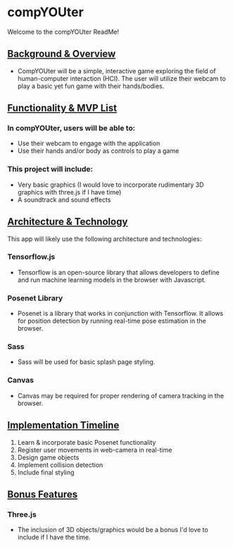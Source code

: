 # compYOUter

Welcome to the compYOUter ReadMe!

## [Background & Overview](https://github.com/OcramT/compYOUter/wiki/Background-&-Overview)

   * CompYOUter will be a simple, interactive game exploring the field of human-computer interaction (HCI). The user will utilize their webcam to play a basic yet fun game with their hands/bodies.

## [Functionality & MVP List](https://github.com/OcramT/compYOUter/wiki/MVP-List)

### In compYOUter, users will be able to:

   * Use their webcam to engage with the application
   * Use their hands and/or body as controls to play a game

### This project will include:

   * Very basic graphics (I would love to incorporate rudimentary 3D graphics with three.js if I have time)
   * A soundtrack and sound effects
   
## [Architecture & Technology](https://github.com/OcramT/compYOUter/wiki/Architecture-&-Technology)

This app will likely use the following architecture and technologies:

### Tensorflow.js
   * Tensorflow is an open-source library that allows developers to define and run machine learning models in the browser with Javascript. 

### Posenet Library
   * Posenet is a library that works in conjunction with Tensorflow. It allows for position detection by running real-time pose estimation in the browser.

### Sass
   * Sass will be used for basic splash page styling.

### Canvas
   * Canvas may be required for proper rendering of camera tracking in the browser.
   
## [Implementation Timeline](https://github.com/OcramT/compYOUter/wiki/Implementation-Timeline)
  1. Learn & incorporate basic Posenet functionality
  2. Register user movements in web-camera in real-time
  3. Design game objects
  4. Implement collision detection
  5. Include final styling

## [Bonus Features](https://github.com/OcramT/compYOUter/wiki/Bonus-Features)

### Three.js
   * The inclusion of 3D objects/graphics would be a bonus I'd love to include if I have the time.


